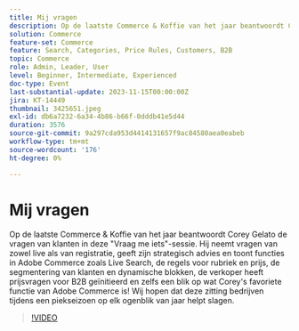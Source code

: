 ```yaml
---
title: Mij vragen
description: Op de laatste Commerce & Koffie van het jaar beantwoordt Corey Gelato de vragen van klanten in deze "Vraag me iets"-sessie. Hij neemt vragen van zowel live als van registratie, geeft zijn strategisch advies en toont functies in Adobe Commerce zoals Live Search, de regels voor rubriek en prijs, de segmentering van klanten en dynamische blokken, de verkoper heeft prijsvragen voor B2B geïnitieerd en zelfs een blik op wat Corey's favoriete functie van Adobe Commerce is! Wij hopen dat deze zitting bedrijven tijdens een piekseizoen op elk ogenblik van jaar helpt slagen.
solution: Commerce
feature-set: Commerce
feature: Search, Categories, Price Rules, Customers, B2B
topic: Commerce
role: Admin, Leader, User
level: Beginner, Intermediate, Experienced
doc-type: Event
last-substantial-update: 2023-11-15T00:00:00Z
jira: KT-14449
thumbnail: 3425651.jpeg
exl-id: db6a7232-6a34-4b86-b66f-0dddb41e5d44
duration: 3576
source-git-commit: 9a297cda953d4414131657f9ac84580aea0eabeb
workflow-type: tm+mt
source-wordcount: '176'
ht-degree: 0%

---
```


# Mij vragen

Op de laatste Commerce &amp; Koffie van het jaar beantwoordt Corey Gelato de vragen van klanten in deze &quot;Vraag me iets&quot;-sessie. Hij neemt vragen van zowel live als van registratie, geeft zijn strategisch advies en toont functies in Adobe Commerce zoals Live Search, de regels voor rubriek en prijs, de segmentering van klanten en dynamische blokken, de verkoper heeft prijsvragen voor B2B geïnitieerd en zelfs een blik op wat Corey&#39;s favoriete functie van Adobe Commerce is! Wij hopen dat deze zitting bedrijven tijdens een piekseizoen op elk ogenblik van jaar helpt slagen.

>[!VIDEO](https://video.tv.adobe.com/v/3425651/?learn=on)
